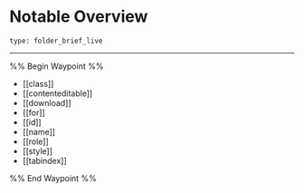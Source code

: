 # Notable Overview
 
```ccard
type: folder_brief_live
```
 
---

%% Begin Waypoint %%
- [[class]]
- [[contenteditable]]
- [[download]]
- [[for]]
- [[id]]
- [[name]]
- [[role]]
- [[style]]
- [[tabindex]]

%% End Waypoint %%
